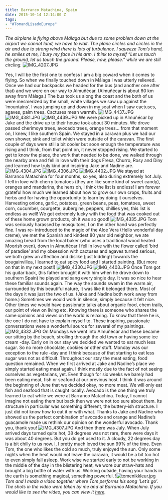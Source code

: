 ```yaml
---
title: Barranco Matachina, Spain
date: 2015-10-14 12:14:00 Z
tags:
- "#TomandLisadoEurope"
---
```


*The airplane is flying above Málaga but due to some problem down at the airport we cannot land, we have to wait. The plane circles and circles in the air and due to strong wind there is lots of  turbulence. I squeeze Tom’s hand, he smiles at me, I bury my  face in his arm. I think to myself “Let us touch the ground, let us touch the ground. Please, now, please.” while we are still circling.*
![IMG_4207.JPG](/uploads/IMG_4207.JPG) <!--more-->

Yes, I will be the first one to confess I am a big coward when it comes to flying. So when we finally touched down in Málaga I was utterly relieved. Once we had our backpacks we headed for the bus (and another one after that) and we were on our way to Almuñécar. (Almuñécar is about 60 km away from Málaga.) The bus took us along the coast and the both of us were mesmerized by the small, white villages we saw up against the ‘mountains’. I was jumping up and down in my seat when I saw cactuses, agaves, palm trees. Cactuses mean warmth.
![IMG_4437.JPG](/uploads/IMG_4437.JPG)
![IMG_4381.JPG](/uploads/IMG_4381.JPG)
![IMG_4439.JPG](/uploads/IMG_4439.JPG)
We were picked up in Almuñécar by Jake and the drive up to their house took about 30 minutes. We drove passed cherimoya trees, avocado trees, orange trees… from that moment on, I knew, I like southern Spain. We stayed in a caravan plus we had our own shower, sink and toilet which were outside of the caravan. The first couple of days were still a bit cooler but soon enough the temperature was rising and I think, from that point on, it never stopped rising. We started to get to know the place, the work that needed to be done, we walked through the nearby area and fell in love with their dogs Fresa, Churro, Rosy and Diny and learned how truly kind and inspiring Jake and Nadine are.
![IMG_4304.JPG](/uploads/IMG_4304.JPG)
![IMG_4306.JPG](/uploads/IMG_4306.JPG)
![IMG_4402.JPG](/uploads/IMG_4402.JPG)
We stayed at Barranco Matachina for four months, so yes, also during extremely hot July. I fell in love with cherry tomatoes (they are like some kind of sweet candy), oranges and mandarins, the hens oh, I think the list is endless! I am forever grateful how much we learned about how to grow our own crops, fruits and herbs and for having the opportunity to learn by doing it ourselves. Harvesting onions, garlic, potatoes, green beans, peas, tomatoes, sweet corn, cucumber, courgette, aubergine, peppers, chillies yes, this list is endless as well! We got extremely lucky with the food that was cooked out of these home grown products, oh it was so good!
![IMG_4335.JPG](/uploads/IMG_4335.JPG)
Tom was seriously harassed by mosquitoes, I on the other hand was perfectly fine. I was re- introduced to the magic of the Aloe Vera (Hello wonderful day creme), we met the Spanish and kindest 80 year old neighbor, we ate amazing bread from the local baker (who uses a traditional wood heated Moorish oven), down in Almuñécar I fell in love with the flower called 'bird of paradise’ and my obsession with cactuses and agaves turned serious, we both grew an affection and dislike (just kidding!) towards the bougainvillea, I learned to eat spicy food and I started painting. (But more on that in my next post!)
![IMG_4330.JPG](/uploads/IMG_4330.JPG)
![IMG_4403.JPG](/uploads/IMG_4403.JPG)
Once Tom got his guitar back, (his father brought it with him when he drove down to southern Spain) he played and sang every single day. It was so nice to hear these familiar sounds again. The way the sounds swam in the warm air, surrounded by this beautiful nature, it was like it belonged there.
Most of the days it was just the two of us. (Jake and Nadine both work away from home.) Sometimes we would work in silence, simply because it felt nice. Other times we would have passionate talks about organic food, chem trails, our point of view on living etc. Knowing there is someone who shares the same opinions and views on the world is relaxing. To know that there he is, the one I do not have to explain myself to. These inspiring, passionate conversations were a wonderful source for several of my paintings.
![IMG_4332.JPG](/uploads/IMG_4332.JPG)
On Mondays we went into Almuñécar and these became our sitting by the beach, strolling through the old town or having some ice cream -day. Early on in our stay we decided we wanted to eat much less sugar. So no more chocolate, cookies or other stuff. Monday was our exception to the rule -day and I think because of that starting to eat less sugar was not as difficult. Throughout our stay the meat eating, food question remained. When we first arrived at Jake and Nadine’s place we simply started eating meat again. I think mostly due to the fact of not seeing ourselves as vegetarians, yet. Even though for six weeks we barely had been eating meat, fish or seafood at our previous host. I think it was around the beginning of June that we decided okay, no more meat. We will only eat fish and seafood that is caught locally. Avocado is the one thing we truly learned to eat while we were at Barranco  Matachina. Today, I cannot imagine not eating them but back then we were not too sure about them. Its structure in particular was something different, the buttery-ish structure. I just did not know how to eat it or with what. Thanks to Jake and Nadine who showed us the perfect combination of avocado and orange and Nadine’s guacamole made us rethink our opinion on the wonderful avocado. Thank you, thank you!
![IMG_4307.JPG](/uploads/IMG_4307.JPG)
And then there was July. When July arrived days turned quite hot, 38 degrees was not rare, there were days it was about 40 degrees. But you do get used to it. A cloudy, 22 degrees day is a bit chilly to us now. I, I pretty much loved the sun 99% of the time. Even Tom, the one who likes the cold so much, truly enjoyed the sun. Only some nights when the heat would not leave the caravan, it would be a bit too hot to even simply fall asleep. Work wise we started early to not be working in the middle of the day in the blistering heat, we wore our straw-hats and brought a big bottle of water  with us. Working outside, having your hands in the earth is something magical, something powerful.
!![tomenikkleur.jpg](/uploads/tomenikkleur.jpg)
*Tom and I made a video together where Tom performs his song 'Let’s go’. The shots in the video were taken by me and at Barranco Matachina. If you would like to see the video, you can view it [here](https://vimeo.com/139969947).*